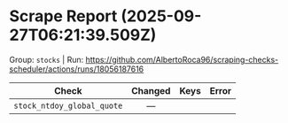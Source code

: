 # Scrape Report (2025-09-27T06:21:39.509Z)

Group: `stocks`  |  Run: https://github.com/AlbertoRoca96/scraping-checks-scheduler/actions/runs/18056187616

| Check | Changed | Keys | Error |
|---|:---:|:--|:--|
| `stock_ntdoy_global_quote` | — |  |  |
